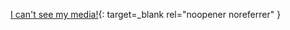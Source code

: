 [I can't see my media!](https://docs.google.com/document/d/1XRcHCmR3alrvkpwoky52ANixkVTBrXYj3OMoYqOQFmA/edit?usp=sharing){: target=_blank rel="noopener noreferrer" }
